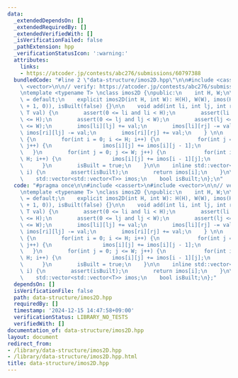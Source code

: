```yaml
---
data:
  _extendedDependsOn: []
  _extendedRequiredBy: []
  _extendedVerifiedWith: []
  _isVerificationFailed: false
  _pathExtension: hpp
  _verificationStatusIcon: ':warning:'
  attributes:
    links:
    - https://atcoder.jp/contests/abc276/submissions/60797388
  bundledCode: "#line 2 \"data-structure/imos2D.hpp\"\n\n#include <cassert>\n#include\
    \ <vector>\n\n// verify: https://atcoder.jp/contests/abc276/submissions/60797388\n\
    \ntemplate <typename T> \nclass imos2D {\npublic:\n    int H, W;\n\n    imos2D()\
    \ = default;\n    explicit imos2D(int H, int W): H(H), W(W), imos(H + 1, std::vector<T>(W\
    \ + 1, 0)), isBuilt(false) {}\n\n    void add(int li, int lj, int ri, int rj,\
    \ T val) {\n        assert(0 <= li and li < H);\n        assert(li <= ri and ri\
    \ <= H);\n        assert(0 <= lj and lj < W);\n        assert(lj <= rj and rj\
    \ <= W);\n        imos[li][lj] += val;\n        imos[li][rj] -= val;\n       \
    \ imos[ri][lj] -= val;\n        imos[ri][rj] += val;\n    } \n\n    void build()\
    \ {\n        for(int i = 0; i <= H; i++) {\n            for(int j = 1; j <= W;\
    \ j++) {\n                imos[i][j] += imos[i][j - 1];\n            }\n     \
    \   }\n        for(int j = 0; j <= W; j++) {\n            for(int i = 1; i <=\
    \ H; i++) {\n                imos[i][j] += imos[i - 1][j];\n            }\n  \
    \      }\n        isBuilt = true;\n    }\n\n    inline std::vector<T>& operator[](int\
    \ i) {\n        assert(isBuilt);\n        return imos[i];\n    }\n\nprivate:\n\
    \    std::vector<std::vector<T>> imos;\n    bool isBuilt;\n};\n"
  code: "#pragma once\n\n#include <cassert>\n#include <vector>\n\n// verify: https://atcoder.jp/contests/abc276/submissions/60797388\n\
    \ntemplate <typename T> \nclass imos2D {\npublic:\n    int H, W;\n\n    imos2D()\
    \ = default;\n    explicit imos2D(int H, int W): H(H), W(W), imos(H + 1, std::vector<T>(W\
    \ + 1, 0)), isBuilt(false) {}\n\n    void add(int li, int lj, int ri, int rj,\
    \ T val) {\n        assert(0 <= li and li < H);\n        assert(li <= ri and ri\
    \ <= H);\n        assert(0 <= lj and lj < W);\n        assert(lj <= rj and rj\
    \ <= W);\n        imos[li][lj] += val;\n        imos[li][rj] -= val;\n       \
    \ imos[ri][lj] -= val;\n        imos[ri][rj] += val;\n    } \n\n    void build()\
    \ {\n        for(int i = 0; i <= H; i++) {\n            for(int j = 1; j <= W;\
    \ j++) {\n                imos[i][j] += imos[i][j - 1];\n            }\n     \
    \   }\n        for(int j = 0; j <= W; j++) {\n            for(int i = 1; i <=\
    \ H; i++) {\n                imos[i][j] += imos[i - 1][j];\n            }\n  \
    \      }\n        isBuilt = true;\n    }\n\n    inline std::vector<T>& operator[](int\
    \ i) {\n        assert(isBuilt);\n        return imos[i];\n    }\n\nprivate:\n\
    \    std::vector<std::vector<T>> imos;\n    bool isBuilt;\n};"
  dependsOn: []
  isVerificationFile: false
  path: data-structure/imos2D.hpp
  requiredBy: []
  timestamp: '2024-12-15 14:47:58+09:00'
  verificationStatus: LIBRARY_NO_TESTS
  verifiedWith: []
documentation_of: data-structure/imos2D.hpp
layout: document
redirect_from:
- /library/data-structure/imos2D.hpp
- /library/data-structure/imos2D.hpp.html
title: data-structure/imos2D.hpp
---
```

